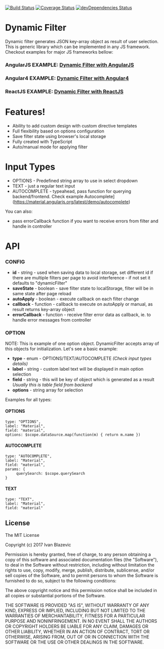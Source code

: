 [![Build Status](https://travis-ci.org/ivanblazevic/dynamic-filter.svg?branch=master)](https://travis-ci.org/ivanblazevic/dynamic-filter) [![Coverage Status](https://coveralls.io/repos/github/ivanblazevic/dynamic-filter/badge.svg?branch=master)](https://coveralls.io/github/ivanblazevic/dynamic-filter?branch=master) [![devDependencies Status](https://david-dm.org/ivanblazevic/dynamic-filter/dev-status.svg)](https://david-dm.org/ivanblazevic/dynamic-filter?type=dev)

# Dynamic Filter

Dynamic filter generates JSON key-array object as result of user selection. This is generic library which can be implemented in any JS framework.
Checkout examples for major JS frameworks bellow:

### AngularJS EXAMPLE: [Dynamic Filter with AngularJS](https://ivanblazevic.github.io/angular-dynamic-filter/)
### Angular4 EXAMPLE: [Dynamic Filter with Angular4](https://ivanblazevic.github.io/angular-dynamic-filter/)
### ReactJS EXAMPLE: [Dynamic Filter with ReactJS](https://ivanblazevic.github.io/angular-dynamic-filter/)

# Features!

  - Ability to add custom design with custom directive templates
  - Full flexibility based on options configuration
  - Save filter state using browser's local storage
  - Fully created with TypeScript
  - Auto/manual mode for applying filter

# Input Types

  - OPTIONS - Predefined string array to use in select dropdown
  - TEXT - just a regular text input
  - AUTOCOMPLETE - typeahead, pass function for querying backend/frontend. Check  example Autocomplete](https://material.angularjs.org/latest/demo/autocomplete)

You can also:
  - pass errorCallback function if you want to receive errors from filter and handle in controller

# API

### CONFIG

- **id** - string - used when saving data to local storage, set different id if there are multiple filters per page to avoid interference - if not set it defaults to "dynamicFilter"
- **saveState** - boolean - save filter state to localStorage, filter will be in same state after page reload
- **autoApply** - boolean - execute callback on each filter change
- **callback** - function - callback to execute on autoApply or manual, as result returns key-array object
- **errorCallback** - function - receive filter error data as callback, ie. to handle error messages from controller

### OPTION

NOTE: This is example of one option object. DynamicFilter accepts array of this objects for initialization.
Let's see a basic example:

- **type** - enum - OPTIONS/TEXT/AUTOCOMPLETE *(Check input types details)*
- **label** - string - custom label text will be displayed in main option selection
- **field** - string - this will be key of object which is generated as a result *Usually this is table field from backend*
- **options** - string array for selection

Examples for all types:

#### OPTIONS
```
type: "OPTIONS",
label: "Material",
field: "material",
options: $scope.dataSource.map(function(m) { return m.name })
```
#### AUTOCOMPLETE
```
type: "AUTOCOMPLETE",
label: "Material",
field: "material",
params: {
     querySearch: $scope.querySearch
}
```
#### TEXT
```
type: "TEXT",
label: "Material",
field: "material"
```





License
----

The MIT License

Copyright (c) 2017 Ivan Blazevic

Permission is hereby granted, free of charge, to any person obtaining a copy of this software and associated documentation files (the "Software"), to deal in the Software without restriction, including without limitation the rights to use, copy, modify, merge, publish, distribute, sublicense, and/or sell copies of the Software, and to permit persons to whom the Software is furnished to do so, subject to the following conditions:

The above copyright notice and this permission notice shall be included in all copies or substantial portions of the Software.

THE SOFTWARE IS PROVIDED "AS IS", WITHOUT WARRANTY OF ANY KIND, EXPRESS OR IMPLIED, INCLUDING BUT NOT LIMITED TO THE WARRANTIES OF MERCHANTABILITY, FITNESS FOR A PARTICULAR PURPOSE AND NONINFRINGEMENT. IN NO EVENT SHALL THE AUTHORS OR COPYRIGHT HOLDERS BE LIABLE FOR ANY CLAIM, DAMAGES OR OTHER LIABILITY, WHETHER IN AN ACTION OF CONTRACT, TORT OR OTHERWISE, ARISING FROM, OUT OF OR IN CONNECTION WITH THE SOFTWARE OR THE USE OR OTHER DEALINGS IN THE SOFTWARE.
